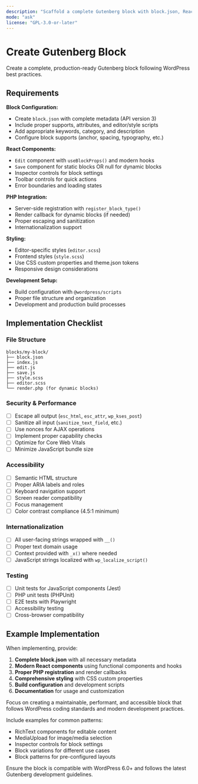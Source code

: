 ```yaml
---
description: "Scaffold a complete Gutenberg block with block.json, React components, PHP registration, and styles"
mode: "ask"
license: "GPL-3.0-or-later"
---
```


# Create Gutenberg Block

Create a complete, production-ready Gutenberg block following WordPress best practices.

## Requirements

**Block Configuration:**
- Create `block.json` with complete metadata (API version 3)
- Include proper supports, attributes, and editor/style scripts
- Add appropriate keywords, category, and description
- Configure block supports (anchor, spacing, typography, etc.)

**React Components:**
- `Edit` component with `useBlockProps()` and modern hooks
- `Save` component for static blocks OR null for dynamic blocks
- Inspector controls for block settings
- Toolbar controls for quick actions
- Error boundaries and loading states

**PHP Integration:**
- Server-side registration with `register_block_type()`
- Render callback for dynamic blocks (if needed)
- Proper escaping and sanitization
- Internationalization support

**Styling:**
- Editor-specific styles (`editor.scss`)
- Frontend styles (`style.scss`) 
- Use CSS custom properties and theme.json tokens
- Responsive design considerations

**Development Setup:**
- Build configuration with `@wordpress/scripts`
- Proper file structure and organization
- Development and production build processes

## Implementation Checklist

### File Structure
```
blocks/my-block/
├── block.json
├── index.js
├── edit.js
├── save.js
├── style.scss
├── editor.scss
└── render.php (for dynamic blocks)
```

### Security & Performance
- [ ] Escape all output (`esc_html`, `esc_attr`, `wp_kses_post`)
- [ ] Sanitize all input (`sanitize_text_field`, etc.)
- [ ] Use nonces for AJAX operations
- [ ] Implement proper capability checks
- [ ] Optimize for Core Web Vitals
- [ ] Minimize JavaScript bundle size

### Accessibility
- [ ] Semantic HTML structure
- [ ] Proper ARIA labels and roles
- [ ] Keyboard navigation support
- [ ] Screen reader compatibility
- [ ] Focus management
- [ ] Color contrast compliance (4.5:1 minimum)

### Internationalization
- [ ] All user-facing strings wrapped with `__()`
- [ ] Proper text domain usage
- [ ] Context provided with `_x()` where needed
- [ ] JavaScript strings localized with `wp_localize_script()`

### Testing
- [ ] Unit tests for JavaScript components (Jest)
- [ ] PHP unit tests (PHPUnit)
- [ ] E2E tests with Playwright
- [ ] Accessibility testing
- [ ] Cross-browser compatibility

## Example Implementation

When implementing, provide:

1. **Complete block.json** with all necessary metadata
2. **Modern React components** using functional components and hooks
3. **Proper PHP registration** and render callbacks
4. **Comprehensive styling** with CSS custom properties
5. **Build configuration** and development scripts
6. **Documentation** for usage and customization

Focus on creating a maintainable, performant, and accessible block that follows WordPress coding standards and modern development practices.

Include examples for common patterns:
- RichText components for editable content
- MediaUpload for image/media selection
- Inspector controls for block settings
- Block variations for different use cases
- Block patterns for pre-configured layouts

Ensure the block is compatible with WordPress 6.0+ and follows the latest Gutenberg development guidelines.
